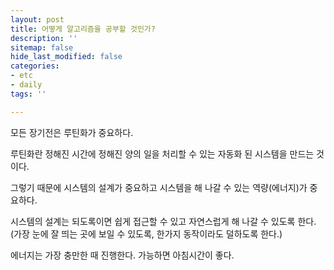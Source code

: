 ```yaml
---
layout: post
title: 어떻게 알고리즘을 공부할 것인가?
description: ''
sitemap: false
hide_last_modified: false
categories:
- etc
- daily
tags: ''

---
```

모든 장기전은 루틴화가 중요하다.

루틴화란 정해진 시간에 정해진 양의 일을 처리할 수 있는 자동화 된 시스템을 만드는 것이다.

그렇기 때문에 시스템의 설계가 중요하고 시스템을 해 나갈 수 있는 역량(에너지)가 중요하다.

시스템의 설계는 되도록이면 쉽게 접근할 수 있고 자연스럽게 해 나갈 수 있도록 한다.(가장 눈에 잘 띄는 곳에 보일 수 있도록, 한가지 동작이라도 덜하도록 한다.)

에너지는 가장 충만한 때 진행한다. 가능하면 아침시간이 좋다. 
